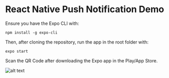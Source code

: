 # React Native Push Notification Demo

Ensure you have the Expo CLI with: 
```
npm install -g expo-cli
```
Then, after cloning the repository, run the app in the root folder with:
```
expo start
```
Scan the QR Code after downloading the Expo app in the Play/App Store.

![alt text](https://is2-ssl.mzstatic.com/image/thumb/Purple123/v4/6d/8e/05/6d8e052d-5dfe-87ed-a3c6-4f35ab56f4da/AppIcon-0-0-1x_U007emarketing-0-0-0-7-0-0-sRGB-0-0-0-GLES2_U002c0-512MB-85-220-0-0.png/246x0w.jpg)
